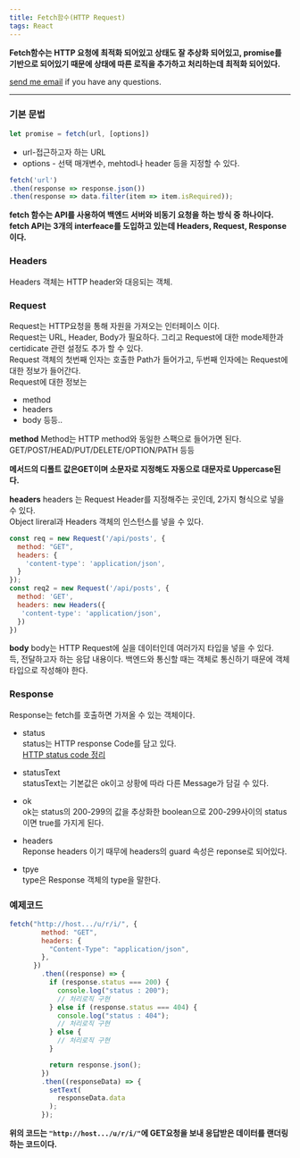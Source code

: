 ```yaml
---
title: Fetch함수(HTTP Request)
tags: React
---
```


**Fetch함수는 HTTP 요청에 최적화 되어있고 상태도 잘 추상화 되어있고, promise를 기반으로 되어있기 때문에 상태에 따른 로직을 추가하고 처리하는데 최적화 되어있다.**  

[send me email](mailto:jewel7492@gmail.com) if you have any questions.

<!--more-->

---

### 기본 문법  

```javascript
let promise = fetch(url, [options])
```
* url-접근하고자 하는 URL  
* options - 선택 매개변수, mehtod나 header 등을 지정할 수 있다.  


```javascript
fetch('url')
.then(response => response.json())
.then(response => data.filter(item => item.isRequired));
```
**fetch 함수는 API를 사용하여 백엔드 서버와 비동기 요청을 하는 방식 중 하나이다.**  
**fetch API는 3개의 interfeace를 도입하고 있는데 Headers, Request, Response이다.**  

### Headers  
Headers 객체는 HTTP header와 대응되는 객체.  

### Request  
Request는 HTTP요청을 통해 자원을 가져오는 인터페이스 이다.  
Request는 URL, Header, Body가 필요하다. 그리고 Request에 대한 mode제한과 certidicate 관련 설정도 추가 할 수 있다.  
Request 객체의 첫번째 인자는 호출한 Path가 들어가고, 두번째 인자에는 Request에 대한 정보가 들어간다.  
Request에 대한 정보는  
* method
* headers
* body 등등..  

**method**
Method는 HTTP method와 동일한 스팩으로 들어가면 된다. GET/POST/HEAD/PUT/DELETE/OPTION/PATH 등등

**메서드의 디폴트 값은GET이며 소문자로 지정해도 자동으로 대문자로 Uppercase된다.**  

**headers**
headers 는 Request Header를 지정해주는 곳인데, 2가지 형식으로 넣을 수 있다.  
Object lireral과 Headers 객체의 인스턴스를 넣을 수 있다.  
```javascript
const req = new Request('/api/posts', {
  method: "GET",
  headers: {
    'content-type': 'application/json',
  }
});
const req2 = new Request('/api/posts', {
  method: 'GET',
  headers: new Headers({
   'content-type': 'application/json',
  })
})
```

**body**
body는 HTTP Request에 실을 데이터인데 여러가지 타입을 넣을 수 있다.  
득, 전달하고자 하는 응답 내용이다. 백엔드와 통신할 때는 객체로 통신하기 때문에 객체타입으로 작성해야 한다.  

### Response  
Response는 fetch를 호출하면 가져올 수 있는 객체이다.  

* status  
status는 HTTP response Code를 담고 있다.  
[HTTP status code 정리](https://limjunho.github.io/2020/10/10/Node.js-Restful-API.html#http-%EC%9D%91%EB%8B%B5-%EC%83%81%ED%83%9C-%EC%BD%94%EB%93%9C)  

* statusText  
statusText는 기본값은 ok이고 상황에 따라 다른 Message가 담길 수 있다.  

* ok  
ok는 status의 200-299의 값을 추상화한 boolean으로 200-299사이의 status이면 true를 가지게 된다.  

* headers  
Reponse headers 이기 때무에 headers의 guard 속성은 reponse로 되어있다.  

* tpye  
type은 Response 객체의 type을 말한다.  

### 예제코드  
```javascript
fetch("http://host.../u/r/i/", {
        method: "GET",
        headers: {
          "Content-Type": "application/json",
        },
      })
        .then((response) => {
          if (response.status === 200) {
            console.log("status : 200");
            // 처리로직 구현
          } else if (response.status === 404) {
            console.log("status : 404");
            // 처리로직 구현
          } else {
            // 처리로직 구현
          }

          return response.json();
        })
        .then((responseData) => {
          setText(
            responseData.data
          );
        });
```
**위의 코드는 ```"http://host.../u/r/i/"```에 GET요청을 보내 응답받은 데이터를 랜더링하는 코드이다.**  